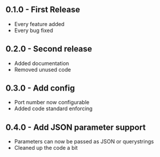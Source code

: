 ## 0.1.0 - First Release
* Every feature added
* Every bug fixed

## 0.2.0 - Second release
* Added documentation
* Removed unused code

## 0.3.0 - Add config
* Port number now configurable
* Added code standard enforcing

## 0.4.0 - Add JSON parameter support
* Parameters can now be passed as JSON or querystrings
* Cleaned up the code a bit
